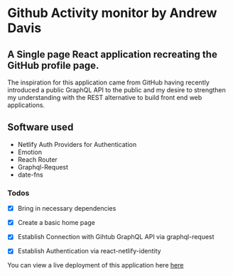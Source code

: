 # Github Activity monitor by Andrew Davis

## A Single page React application recreating the GitHub profile page.  

The inspiration for this application came from GitHub having recently introduced a public GraphQL API to the public and my desire to strengthen my understanding with the REST alternative to build front end web applications.

## Software used
* Netlify Auth Providers for Authentication
* Emotion
* Reach Router
* Graphql-Request
* date-fns


### Todos

- [x] Bring in necessary dependencies
- [x] Create a basic home page
- [x] Establish Connection with Gihtub GraphQL API via graphql-request
- [x] Establish Authentication via react-netlify-identity


You can view a live deployment of this application here [here](https://react-github1.netlify.com/)

